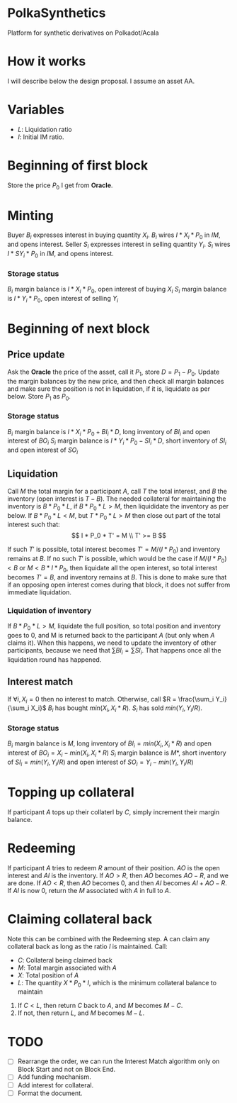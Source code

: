 # PolkaSynthetics
Platform for synthetic derivatives on Polkadot/Acala

# How it works
I will describe below the design proposal. I assume an asset AA.

# Variables
* *L*: Liquidation ratio
* *I*: Initial IM ratio.

# Beginning of first block
Store the price $P_0$ I get from **Oracle**.

# Minting
Buyer $B_i$ expresses interest in buying quantity $X_i$. $B_i$ wires $I * X_i * P_0$ in *IM*, and opens interest.
Seller $S_i$ expresses interest in selling quantity $Y_i$. $S_i$ wires $I * SY_i * P_0$ in *IM*, and opens interest.

### Storage status
$B_i$ margin balance is $I * X_i * P_0$, open interest of buying $X_i$
$S_i$ margin balance is $I * Y_i * P_0$, open interest of selling $Y_i$

# Beginning of next block
## Price update
Ask the **Oracle** the price of the asset, call it $P_1$, store $D = P_1 - P_0$. Update the margin balances by the new price, and then check all margin balances and make sure the position is not in liquidation, if it is, liquidate as per below.
Store $P_1$ as $P_0$.

### Storage status
$B_i$ margin balance is $I * X_i * P_0 + BI_i * D$, long inventory of $BI_i$ and open interest of $BO_i$
$S_i$ margin balance is $I * Y_i * P_0 - SI_i * D$, short inventory of $SI_i$ and open interest of $SO_i$

## Liquidation
Call *M* the total margin for a participant *A*, call *T* the total interest, and *B* the inventory (open interest is $T - B$).
The needed collateral for maintaining the inventory is $B * P_0 * L$, if $B * P_0 * L > M$, then liquididate the inventory as per below.
If $B * P_0 * L < M$, but $T * P_0 * L > M$ then close out part of the total interest such that:
$$
I * P_0 * T' = M \\
T' >= B
$$

If such $T'$ is possible, total interest becomes $T' = M / (I * P_0)$ and inventory remains at *B*. If no such $T'$ is possible, which would be the case if $M / (I * P_0) < B$ or $M < B * I * P_0$, then liquidate all the open interest, so total interest becomes $T' = B$, and inventory remains at *B*. This is done to make sure that if an opposing open interest comes during that block, it does not suffer from immediate liquidation.

### Liquidation of inventory
If $B * P_0 * L > M$, liquidate the full position, so total position and inventory goes to $0$, and M is returned back to the participant *A* (but only when *A* claims it). When this happens, we need to update the inventory of other participants, because we need that $\sum BI_i = \sum SI_i$. That happens once all the liquidation round has happened.

## Interest match
If $\forall i, X_i = 0$ then no interest to match. Otherwise, call $R = \frac{\sum_i Y_i}{\sum_i X_i}$
$B_i$ has bought $min(X_i, X_i * R)$.
$S_i$ has sold $min(Y_i, Y_i / R)$.

### Storage status
$B_i$ margin balance is *M*, long inventory of $BI_i = min(X_i, X_i * R)$ and open interest of $BO_i = X_i - min(X_i, X_i * R)$
$S_i$ margin balance is *M**, short inventory of $SI_i = min(Y_i, Y_i / R)$ and open interest of $SO_i = Y_i - min(Y_i, Y_i / R)$

# Topping up collateral
If participant *A* tops up their collaterl by *C*, simply increment their margin balance.

# Redeeming
If participant *A* tries to redeem *R* amount of their position. *AO* is the open interest and *AI* is the inventory. If $AO > R$, then *AO* becomes $AO - R$, and we are done.
If $AO < R$, then *AO* becomes $0$, and then *AI* becomes $AI + AO - R$. If *AI* is now $0$, return the *M* associated with *A* in full to *A*.

# Claiming collateral back
Note this can be combined with the Redeeming step.
A can claim any collateral back as long as the ratio *I* is maintained. Call:
* *C*: Collateral being claimed back
* *M*: Total margin associated with *A*
* *X*: Total position of *A*
* *L*: The quantity $X * P_0 * I$, which is the minimum collateral balance to maintain


1. If $C < L$, then return *C* back to *A*, and *M* becomes $M - C$.
2. If not, then return *L*, and *M* becomes $M - L$.

# TODO
- [ ] Rearrange the order, we can run the Interest Match algorithm only on Block Start and not on Block End.
- [ ] Add funding mechanism.
- [ ] Add interest for collateral.
- [ ] Format the document.
